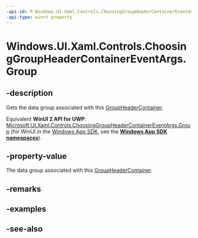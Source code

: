 ```yaml
---
-api-id: P:Windows.UI.Xaml.Controls.ChoosingGroupHeaderContainerEventArgs.Group
-api-type: winrt property
---
```


<!-- Property syntax
public object Group { get; }
-->

# Windows.UI.Xaml.Controls.ChoosingGroupHeaderContainerEventArgs.Group

## -description
Gets the data group associated with this [GroupHeaderContainer](choosinggroupheadercontainereventargs_groupheadercontainer.md).

Equivalent **WinUI 2 API for UWP**: [Microsoft.UI.Xaml.Controls.ChoosingGroupHeaderContainerEventArgs.Group](/windows/winui/api/microsoft.ui.xaml.controls.choosinggroupheadercontainereventargs.group) (for WinUI in the [Windows App SDK](/windows/apps/windows-app-sdk/), see the **[Windows App SDK namespaces](/windows/windows-app-sdk/api/winrt/)**).

## -property-value
The data group associated with this [GroupHeaderContainer](choosinggroupheadercontainereventargs_groupheadercontainer.md).

## -remarks

## -examples

## -see-also
